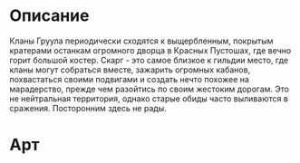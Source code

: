 # Описание
Кланы Груула периодически сходятся к выщербленным, покрытым кратерами останкам огромного дворца в Красных Пустошах, где вечно горит большой костер. Скарг - это самое близкое к гильдии место, где кланы могут собраться вместе, зажарить огромных кабанов, похвастаться своими подвигами и создать нечто похожее на марадерство, прежде чем разойтись по своим жестоким дорогам.
Это не нейтральная территория, однако старые обиды часто выливаются в сражения. Посторонним здесь не рады.
# Арт
